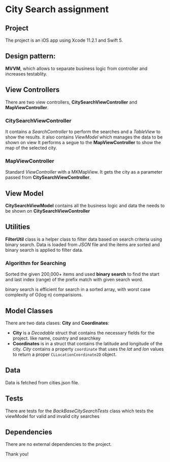 # City Search assignment

## Project

The project is an iOS app using Xcode 11.2.1 and Swift 5. 

## Design pattern:
**MVVM**, which allows to separate business logic from controller and increases testablity.

## View Controllers

There are two view controllers, **CitySearchViewController** and **MapViewController**.

### CitySearchViewController

It contains a _SearchController_ to perform the searches and a _TableView_ to show the results.
it also contains _ViewModel_  which manages the data to be shown on view
It performs a segue to the **MapViewController** to show the map of the selected city. 

### MapViewController

Standard _ViewController_ with a MKMapView. It gets the city as a parameter passed from **CitySearchViewController**.


## View Model
**CitySearchViewModel** contains all the business logic and data the needs to be shown on **CitySearchViewController**

## Utilities

**FilterUtil** class is a helper class to filter data based on search criteria using binary search.
Data is loaded from _JSON_ file  and the items are sorted and binary search is applied to filter data.

### Algorithm for Searching
Sorted the given  200,000+ items and used **binary search** to find the start and last index  (range) of the prefix match with given search word.

binary search is efficient for search in a sorted array, with worst case complexity of  O(log n)  comparisions.

## Model Classes

There are two data clases: **City** and **Coordinates**:
* **City** is a _Decodable_ struct that contains the necessary fields for the project.  like name, country and searchkey
* **Coordinates** is in a struct that contains the latitude and longitude of the city. _City_ contains a property ```coordinate``` that uses the _lat_ and _lon_ values to return a proper ```CLLocationCoordinate2D``` object.

## Data
Data is fetched from cities.json file.

## Tests

There are tests for the  _BackBaseCitySearchTests_ class which tests the viewModel for valid and invalid city searches

## Dependencies

There are no external dependencies to the project.

Thank you!

